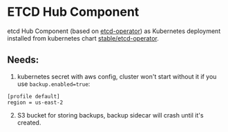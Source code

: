 # ETCD Hub Component

etcd Hub Component (based on [etcd-operator](https://github.com/coreos/etcd-operator)) as Kubernetes deployment installed from kubernetes chart [stable/etcd-operator](https://github.com/kubernetes/charts/tree/master/stable/etcd-operator).

## Needs:
1) kubernetes secret with aws config, cluster won't start without it if you use `backup.enabled=true`:
```
[profile default]
region = us-east-2
```

2) S3 bucket for storing backups, backup sidecar will crash until it's created.
